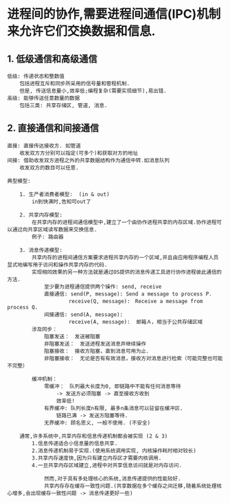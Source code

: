 # 进程间的协作,需要进程间通信(IPC)机制来允许它们交换数据和信息.

## 1. 低级通信和高级通信
    低级: 传递状态和整数值
        包括进程互斥和同步所采用的信号量和管程机制.
        但是, 传送信息量小,效率低;编程复杂(需要实现细节),易出错.
    高级: 能够传送任意数量的数据
        包括三类: 共享存储区, 管道, 消息.

## 2. 直接通信和间接通信
    直接: 直接传达接收方. 如管道
        收发双方方分别可以指定(可多个)和获取对方的地址
    间接: 借助收发双方进程之外的共享数据结构作为通信中转.如消息队列
        收发双方的数目可以任意.
    
    典型模型: 
    
        1. 生产者消费者模型:  (in & out)
            in到快满时,告知可out了

        2. 共享内存模型:
            在共享内存的进程间通信模型中,建立了一个由协作进程共享的内存区域.协作进程可以通过向共享区域读写数据来交换信息.
            例子: 路由器

        3. 消息传递模型:
            共享内存的进程间通信方案要求进程共享内存的一个区域,并且由应用程序编程人员显式地编写用于访问和操作共享内存的代码.
            实现相同效果的另一种方法就是通过OS提供的消息传递工具进行协作进程彼此通信的方法.
                至少要为进程通信提供两个操作: send, receive
                直接通信: send(P, message): Send a message to process P.
                        receive(Q, message):　Receive a message from process Q.
                间接通信: send(A, message):  
                        receive(A, message):  邮箱Ａ，相当于公共存储区域
            涉及同步：
                阻塞发送：　发送被阻塞
                非阻塞发送：　发送进程发送消息并继续操作
                阻塞接收：　接收方阻塞，直到消息可用为止．
                非阻塞接收：　无论是否有有效消息，接收方对消息进行检索（可能完整也可能不完整）
            
            缓冲机制：
                零缓冲：　队列最大长度为0, 即链路中不能有任何消息等待 
                    -> 发送方必须阻塞 -> 直至接收方收到
                    效率低!
                有界缓冲: 队列长度n有限, 最多n条消息可以驻留在缓冲区.
                    链路已满 -> 发送方阻塞等待.
                无界缓冲: 顾名思义, 一般不使用. (不安全)

        通常,许多系统中,共享内存和信息传递机制都会被实现 (2 & 3)
            1.信息传递适合小信息量的信息共享.
            2.消息传递机制易于实现.(使用系统调用实现, 内核操作耗时相对较长)
            3.共享内存速度快,因为只有建立内存区才需要内核调用.
            4.一旦共享内存区域建立,进程中对共享信息访问就是对内存访问.
                
                然而,对于具有多处理核心的系统,消息传递提供的性能较好.
                共享内存存在缓存一致性问题.(共享数据在多个缓存之间迁移,随着系统处理核心增多,会出现缓存一致性问题 -> 消息传递更好一些)